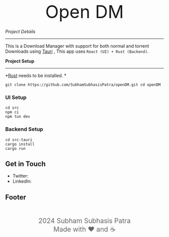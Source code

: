 <div style="text-align: center; font-size: 4em; margin-bottom: 20px;">
  <i class="fa fa-lock" aria-hidden="true"></i> Open DM
</div>



*Project Details*
 ****
This is a Download Manager with support for both normal and torrent Downloads using [Tauri](https://tauri.app/) ,
This app uses `React (UI) + Rust (Backend)`.

**Project Setup**
*****

*[Rust](https://www.rust-lang.org/tools/install) needs to be installed. *

``
git clone https://github.com/SubhamSubhasisPatra/openDM.git
cd openDM
``

### UI Setup

```
cd src
npm ci
npm tun dev
```

### Backend Setup

```
cd src-tauri
cargo install
cargo run
```


**Get in Touch**
---------------

* Twitter:
* LinkedIn:

**Footer**
---------
<div style="text-align: center; font-size: 1.5em; color: #666; margin-top: 50px;">
  <i class="fa fa-copyright" aria-hidden="true"></i> 2024 Subham Subhasis Patra
  <br>
  Made with ❤️ and ☕️
</div>
